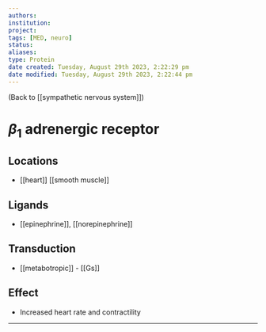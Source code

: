 ```yaml
---
authors: 
institution: 
project: 
tags: [MED, neuro]
status: 
aliases: 
type: Protein
date created: Tuesday, August 29th 2023, 2:22:29 pm
date modified: Tuesday, August 29th 2023, 2:22:44 pm
---
```


(Back to [[sympathetic nervous system]])

# $\beta_1$ adrenergic receptor
## Locations
- [[heart]] [[smooth muscle]]
## Ligands
- [[epinephrine]], [[norepinephrine]]
## Transduction
- [[metabotropic]] - [[Gs]]
## Effect
- Increased heart rate and contractility

---
